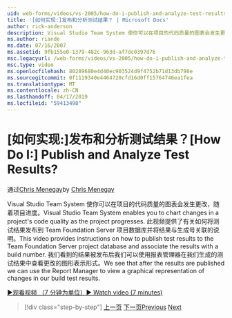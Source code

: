 ```yaml
---
uid: web-forms/videos/vs-2005/how-do-i-publish-and-analyze-test-results
title: '[如何实现:]发布和分析测试结果？ | Microsoft Docs'
author: rick-anderson
description: Visual Studio Team System 使你可以在项目的代码质量的图表会发生更改，随着项目进度。 此视频将说明了如何 publ....
ms.author: riande
ms.date: 07/16/2007
ms.assetid: 9fb155e0-1379-482c-963d-af7dc0397d76
msc.legacyurl: /web-forms/videos/vs-2005/how-do-i-publish-and-analyze-test-results
msc.type: video
ms.openlocfilehash: 80289680e4d40ec903524d9f4752b71d13db790e
ms.sourcegitcommit: 0f1119340e4464720cfd16d0ff15764746ea1fea
ms.translationtype: MT
ms.contentlocale: zh-CN
ms.lasthandoff: 04/17/2019
ms.locfileid: "59413498"
---
```

# <a name="how-do-i-publish-and-analyze-test-results"></a><span data-ttu-id="cde61-105">[如何实现:]发布和分析测试结果？</span><span class="sxs-lookup"><span data-stu-id="cde61-105">[How Do I:] Publish and Analyze Test Results?</span></span>

<span data-ttu-id="cde61-106">通过[Chris Menegay](https://twitter.com/CMenegay)</span><span class="sxs-lookup"><span data-stu-id="cde61-106">by [Chris Menegay](https://twitter.com/CMenegay)</span></span>

<span data-ttu-id="cde61-107">Visual Studio Team System 使你可以在项目的代码质量的图表会发生更改，随着项目进度。</span><span class="sxs-lookup"><span data-stu-id="cde61-107">Visual Studio Team System enables you to chart changes in a project's code quality as the project progresses.</span></span> <span data-ttu-id="cde61-108">此视频提供了有关如何将测试结果发布到 Team Foundation Server 项目数据库并将结果与生成号关联的说明。</span><span class="sxs-lookup"><span data-stu-id="cde61-108">This video provides instructions on how to publish test results to the Team Foundation Server project database and associate the results with a build number.</span></span> <span data-ttu-id="cde61-109">我们看到的结果被发布后我们可以使用报表管理器在我们生成的测试结果中查看更改的图形表示形式。</span><span class="sxs-lookup"><span data-stu-id="cde61-109">We see that after the results are published we can use the Report Manager to view a graphical representation of changes in our build test results.</span></span>

[<span data-ttu-id="cde61-110">&#9654;观看视频 （7 分钟为单位）</span><span class="sxs-lookup"><span data-stu-id="cde61-110">&#9654; Watch video (7 minutes)</span></span>](https://channel9.msdn.com/Blogs/ASP-NET-Site-Videos/how-do-i-publish-and-analyze-test-results)

> [!div class="step-by-step"]
> <span data-ttu-id="cde61-111">[上一页](how-do-i-use-generic-tests.md)
> [下一页](how-do-i-discover-application-changes-prior-to-deployment.md)</span><span class="sxs-lookup"><span data-stu-id="cde61-111">[Previous](how-do-i-use-generic-tests.md)
[Next](how-do-i-discover-application-changes-prior-to-deployment.md)</span></span>
